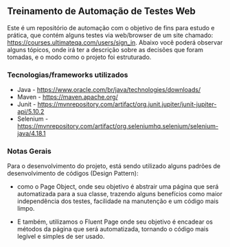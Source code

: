 ## Treinamento de Automação de Testes Web
Este é um repositório de automação com o objetivo de fins para estudo e prática, que contém alguns testes via web/browser de um site chamado: https://courses.ultimateqa.com/users/sign_in.
Abaixo você poderá observar alguns tópicos, onde irá ter a descrição sobre as decisões que foram tomadas, e o modo como  o projeto foi estruturado.
### Tecnologias/frameworks utilizados
- Java - https://www.oracle.com/br/java/technologies/downloads/
- Maven - https://maven.apache.org/
- Junit - https://mvnrepository.com/artifact/org.junit.jupiter/junit-jupiter-api/5.10.2
- Selenium - https://mvnrepository.com/artifact/org.seleniumhq.selenium/selenium-java/4.18.1

### Notas Gerais

Para o desenvolvimento do projeto, está sendo utilizado alguns padrões de desenvolvimento de códigos (Design Pattern):
- como o Page Object, onde seu objetivo é abstrair uma página que será automatizada para a sua classe, trazendo alguns benefícios como maior independência dos testes, facilidade na manutenção e um código mais limpo.

- E também, utilizamos o Fluent Page onde seu objetivo é encadear os métodos da página que será automatizada, tornando o código mais legível e simples de ser usado.
